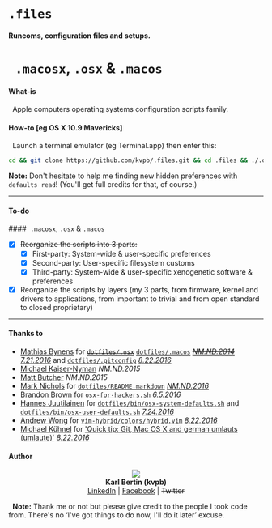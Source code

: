 # `.files`
#### Runcoms, configuration files and setups.

# &nbsp;&nbsp;`.macosx`, `.osx` & `.macos`

#### What-is

&nbsp;&nbsp;Apple computers operating systems configuration scripts family.

#### How-to [eg OS X 10.9 Mavericks]

&nbsp;&nbsp;Launch a terminal emulator (eg Terminal.app) then enter this:

```sh
cd && git clone https://github.com/kvpb/.files.git && cd .files && ./.osxmavericks # Replace '.osxmavericks' by the one you need!
```

**Note:** Don't hesitate to help me finding new hidden preferences with `defaults read`! (You'll get full credits for that, of course.)

- - -

#### To-do

####&nbsp;&nbsp;`.macosx`, `.osx` & `.macos`

- [x] ~~Reorganize the scripts into 3 parts:~~
  - [x] First-party: System-wide & user-specific preferences
  - [x] Second-party: User-specific filesystem customs
  - [x] Third-party: System-wide & user-specific xenogenetic software & preferences
- [x] Reorganize the scripts by layers (my 3 parts, from firmware, kernel and drivers to applications, from important to trivial and from open standard to closed proprietary)

- - -

#### Thanks to

* [Mathias Bynens](https://mathiasbynens.be/) for [~~`dotfiles/.osx`~~](https://raw.githubusercontent.com/mathiasbynens/dotfiles/master/.osx) [`dotfiles/.macos`](https://raw.githubusercontent.com/mathiasbynens/dotfiles/master/.macos) [~~*NM.ND.2014*~~](https://github.com/mathiasbynens/dotfiles/commit/3b4eb3efb692aa4d19a1e2c30c2ed9a65e9c7d8c) [*7.21.2016*](https://github.com/mathiasbynens/dotfiles/commit/47268d92afbec69e3a7243a144a126bbd25bcf2c) and [`dotfiles/.gitconfig`](https://raw.githubusercontent.com/mathiasbynens/dotfiles/master/.gitconfig) *[8.22.2016](https://github.com/mathiasbynens/dotfiles/commit/47268d92afbec69e3a7243a144a126bbd25bcf2c)*
* [Michael Kaiser-Nyman](http://www.epicodus.com/) *NM.ND.2015*
* [Matt Butcher](http://technosophos.com/) *NM.ND.2015*
* [Mark Nichols](http://zanshin.net/) for [`dotfiles/README.markdown`](https://raw.githubusercontent.com/zanshin/dotfiles/master/README.markdown) [*NM.ND.2016*](https://github.com/zanshin/dotfiles/commit/02ec428566e893b765e1c34c31f330bb6531dd51)
* [Brandon Brown](https://brandonb.io/) for [`osx-for-hackers.sh`](https://gist.githubusercontent.com/brandonb927/3195465/raw/f9aa762705e6cf86cc8f3ce74b43a89eecab6f36/osx-for-hackers.sh) [*6.5.2016*](https://gist.github.com/brandonb927/3195465/06fe593551bc778a232584593aa462a1ce635a70)
* [Hannes Juutilainen](https://obsoletesysadmin.wordpress.com/) for [`dotfiles/bin/osx-system-defaults.sh`](https://raw.githubusercontent.com/hjuutilainen/dotfiles/master/bin/osx-system-defaults.sh) and [`dotfiles/bin/osx-user-defaults.sh`](https://raw.githubusercontent.com/hjuutilainen/dotfiles/master/bin/osx-user-defaults.sh) [*7.24.2016*](https://github.com/hjuutilainen/dotfiles/commit/93f33a7a5954fe63c075f43dbda688d941643d9e)
* [Andrew Wong](https://andrewwong.id.au/) for [`vim-hybrid/colors/hybrid.vim`](https://raw.githubusercontent.com/w0ng/vim-hybrid/master/colors/hybrid.vim) [*8.22.2016*](https://github.com/w0ng/vim-hybrid/commit/cc58baabeabc7b83768e25b852bf89c34756bf90)
* [Michael Kühnel](http://michael-kuehnel.de/) for ['Quick tip: Git, Mac OS X and german umlauts (umlaute)'](http://michael-kuehnel.de/git/2014/11/21/git-mac-osx-and-german-umlaute.html) *[8.22.2016](https://github.com/mischah/dotfiles/commit/f2ab1a8bb27a6dc944e2abd991f499e7928aef0d)*

#### Author

<p align="center"><a href="http://kvpb.co"><img src="https://rawgit.com/kvpb/b9c0737f2941542ae22b2806b66a3c19/raw/2352bb5c55f1f6246872a796b32980ea5e816412/quickresponsecode.svg"></a><br>
<b>Karl Bertin (kvpb)</b><br>
<a href="https://www.linkedin.com/in/karlbertin">LinkedIn</a> | <a href="https://www.facebook.com/karlbertin">Facebook</a> | <s>Twitter</s></p>

&nbsp;&nbsp;**Note:** Thank me or not but please give credit to the people I took code from. There's no ‘I've got things to do now, I'll do it later’ excuse.
